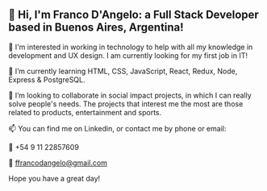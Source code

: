 ## 👋 Hi, I'm Franco D'Angelo: a Full Stack Developer based in Buenos Aires, Argentina!

👀 I'm interested in working in technology to help with all my knowledge in development and UX design. I am currently looking for my first job in IT!

🌱 I’m currently learning HTML, CSS, JavaScript, React, Redux, Node, Express & PostgreSQL.

💞️ I’m looking to collaborate in social impact projects, in which I can really solve people's needs. The projects that interest me the most are those related to products, entertainment and sports.

📫 You can find me on Linkedin, or contact me by phone or email:

📱 +54 9 11 22857609

📩 ffrancodangelo@gmail.com

Hope you have a great day!

<!---
franodangelo/franodangelo is a ✨ special ✨ repository because its `README.md` (this file) appears on your GitHub profile.
You can click the Preview link to take a look at your changes.
--->
